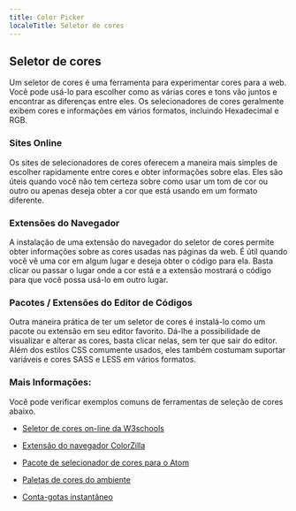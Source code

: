 ```yaml
---
title: Color Picker
localeTitle: Seletor de cores
---
```

## Seletor de cores

Um seletor de cores é uma ferramenta para experimentar cores para a web. Você pode usá-lo para escolher como as várias cores e tons vão juntos e encontrar as diferenças entre eles. Os selecionadores de cores geralmente exibem cores e informações em vários formatos, incluindo Hexadecimal e RGB.

### Sites Online

Os sites de selecionadores de cores oferecem a maneira mais simples de escolher rapidamente entre cores e obter informações sobre elas. Eles são úteis quando você não tem certeza sobre como usar um tom de cor ou outro ou apenas deseja obter a cor que está usando em um formato diferente.

### Extensões do Navegador

A instalação de uma extensão do navegador do seletor de cores permite obter informações sobre as cores usadas nas páginas da web. É útil quando você vê uma cor em algum lugar e deseja obter o código para ela. Basta clicar ou passar o lugar onde a cor está e a extensão mostrará o código para que você possa usá-lo em outro lugar.

### Pacotes / Extensões do Editor de Códigos

Outra maneira prática de ter um seletor de cores é instalá-lo como um pacote ou extensão em seu editor favorito. Dá-lhe a possibilidade de visualizar e alterar as cores, basta clicar nelas, sem ter que sair do editor. Além dos estilos CSS comumente usados, eles também costumam suportar variáveis ​​e cores SASS e LESS em vários formatos.

### Mais Informações:

Você pode verificar exemplos comuns de ferramentas de seleção de cores abaixo.

*   [Seletor de cores on-line da W3schools](https://www.w3schools.com/colors/colors_picker.asp)
    
*   [Extensão do navegador ColorZilla](http://www.colorzilla.com/)
    
*   [Pacote de selecionador de cores para o Atom](https://atom.io/packages/color-picker)
    
*   [Paletas de cores do ambiente](http://ambiance.somethingjustlikethis.com/)
    
*   [Conta-gotas instantâneo](http://www.instant-eyedropper.com/)